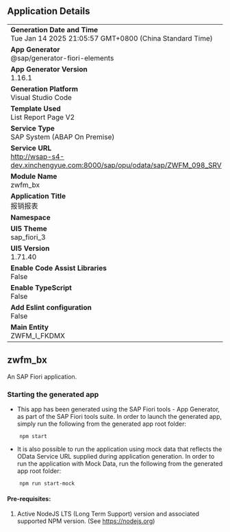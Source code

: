 ## Application Details
|               |
| ------------- |
|**Generation Date and Time**<br>Tue Jan 14 2025 21:05:57 GMT+0800 (China Standard Time)|
|**App Generator**<br>@sap/generator-fiori-elements|
|**App Generator Version**<br>1.16.1|
|**Generation Platform**<br>Visual Studio Code|
|**Template Used**<br>List Report Page V2|
|**Service Type**<br>SAP System (ABAP On Premise)|
|**Service URL**<br>http://wsap-s4-dev.xinchengyue.com:8000/sap/opu/odata/sap/ZWFM_098_SRV|
|**Module Name**<br>zwfm_bx|
|**Application Title**<br>报销报表|
|**Namespace**<br>|
|**UI5 Theme**<br>sap_fiori_3|
|**UI5 Version**<br>1.71.40|
|**Enable Code Assist Libraries**<br>False|
|**Enable TypeScript**<br>False|
|**Add Eslint configuration**<br>False|
|**Main Entity**<br>ZWFM_I_FKDMX|

## zwfm_bx

An SAP Fiori application.

### Starting the generated app

-   This app has been generated using the SAP Fiori tools - App Generator, as part of the SAP Fiori tools suite.  In order to launch the generated app, simply run the following from the generated app root folder:

```
    npm start
```

- It is also possible to run the application using mock data that reflects the OData Service URL supplied during application generation.  In order to run the application with Mock Data, run the following from the generated app root folder:

```
    npm run start-mock
```

#### Pre-requisites:

1. Active NodeJS LTS (Long Term Support) version and associated supported NPM version.  (See https://nodejs.org)


